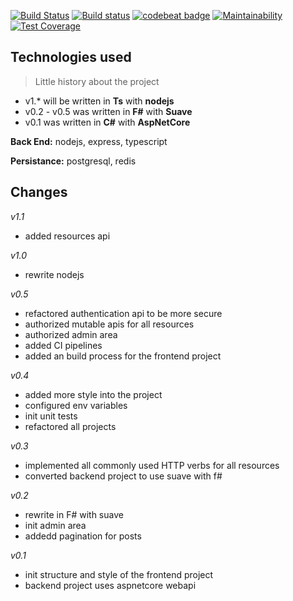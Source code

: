 [![Build Status](https://travis-ci.org/afractal/Daze.Api.svg?branch=master)](https://travis-ci.org/afractal/Daze.Api)
[![Build status](https://ci.appveyor.com/api/projects/status/3ivf4s6rfrq6u5j3?svg=true)](https://ci.appveyor.com/project/hermesxgjini/daze-api)
[![codebeat badge](https://codebeat.co/badges/efa21d21-7f3b-41d1-9500-549375837eb3)](https://codebeat.co/projects/github-com-afractal-daze-api-master)
[![Maintainability](https://api.codeclimate.com/v1/badges/16765e48067170a5fcf9/maintainability)](https://codeclimate.com/github/afractal/Daze.Api/maintainability)
[![Test Coverage](https://api.codeclimate.com/v1/badges/16765e48067170a5fcf9/test_coverage)](https://codeclimate.com/github/afractal/Daze.Api/test_coverage)

## **Technologies used**

> Little history about the project

- v1.\* will be written in **Ts** with **nodejs**
- v0.2 - v0.5 was written in **F#** with **Suave**
- v0.1 was written in **C#** with **AspNetCore**

**Back End:** nodejs, express, typescript

**Persistance:** postgresql, redis

## **Changes**

*v1.1*

- added resources api

*v1.0*

- rewrite nodejs

*v0.5*

- refactored authentication api to be more secure
- authorized mutable apis for all resources
- authorized admin area
- added CI pipelines
- added an build process for the frontend project

*v0.4*

- added more style into the project
- configured env variables
- init unit tests
- refactored all projects

*v0.3*

- implemented all commonly used HTTP verbs for all resources
- converted backend project to use suave with f#

*v0.2*

- rewrite in F# with suave
- init admin area
- addedd pagination for posts

*v0.1*

- init structure and style of the frontend project
- backend project uses aspnetcore webapi

